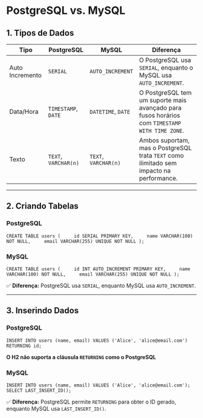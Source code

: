 
# PostgreSQL vs. MySQL

## **1. Tipos de Dados**

|**Tipo**|**PostgreSQL**|**MySQL**|**Diferença**|
|---|---|---|---|
|Auto Incremento|`SERIAL`|`AUTO_INCREMENT`|O PostgreSQL usa `SERIAL`, enquanto o MySQL usa `AUTO_INCREMENT`.|
|Data/Hora|`TIMESTAMP`, `DATE`|`DATETIME`, `DATE`|O PostgreSQL tem um suporte mais avançado para fusos horários com `TIMESTAMP WITH TIME ZONE`.|
|Texto|`TEXT`, `VARCHAR(n)`|`TEXT`, `VARCHAR(n)`|Ambos suportam, mas o PostgreSQL trata `TEXT` como ilimitado sem impacto na performance.|

---

## **2. Criando Tabelas**

### **PostgreSQL**

`CREATE TABLE users (     id SERIAL PRIMARY KEY,     name VARCHAR(100) NOT NULL,     email VARCHAR(255) UNIQUE NOT NULL );`

### **MySQL**

`CREATE TABLE users (     id INT AUTO_INCREMENT PRIMARY KEY,     name VARCHAR(100) NOT NULL,     email VARCHAR(255) UNIQUE NOT NULL );`

✅ **Diferença:** PostgreSQL usa `SERIAL`, enquanto MySQL usa `AUTO_INCREMENT`.

---

## **3. Inserindo Dados**

### **PostgreSQL**

`INSERT INTO users (name, email) VALUES ('Alice', 'alice@email.com') RETURNING id;`


**O H2 não suporta a cláusula `RETURNING` como o PostgreSQL**

### **MySQL**

`INSERT INTO users (name, email) VALUES ('Alice', 'alice@email.com'); SELECT LAST_INSERT_ID();`

✅ **Diferença:** PostgreSQL permite `RETURNING` para obter o ID gerado, enquanto MySQL usa `LAST_INSERT_ID()`.

